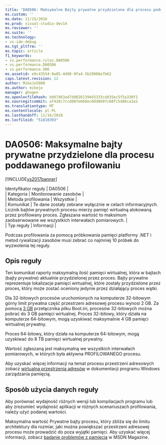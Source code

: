 ```yaml
---
title: 'DA0506: Maksymalne Bajty prywatne przydzielone dla procesu poddawanego profilowaniu | Dokumentacja firmy Microsoft'
ms.custom: ''
ms.date: 11/15/2016
ms.prod: visual-studio-dev14
ms.reviewer: ''
ms.suite: ''
ms.technology:
- vs-ide-debug
ms.tgt_pltfrm: ''
ms.topic: article
f1_keywords:
- vs.performance.rules.DA0506
- vs.performance.DA0506
- vs.performance.506
ms.assetid: e9c43554-9a85-4d98-9fa4-3b19986e7b62
caps.latest.revision: 12
author: MikeJo5000
ms.author: mikejo
manager: ghogen
ms.openlocfilehash: bdd7d63ad7dd0261394d3333cdd35ec5f5a330f1
ms.sourcegitcommit: af428c7ccd007e668ec0dd8697c88fc5d8bca1e2
ms.translationtype: MT
ms.contentlocale: pl-PL
ms.lasthandoff: 11/16/2018
ms.locfileid: "51810393"
---
```

# <a name="da0506-maximum-private-bytes-allocated-for-the-process-being-profiled"></a>DA0506: Maksymalne bajty prywatne przydzielone dla procesu poddawanego profilowaniu
[!INCLUDE[vs2017banner](../includes/vs2017banner.md)]

Identyfikator reguły | DA0506 |  
| Kategoria | Monitorowanie zasobów |  
| Metoda profilowania | Wszystkie |  
| Komunikat | Te dane zostały zebrane wyłącznie w celach informacyjnych. Licznik bajtów prywatnych procesu mierzy pamięć wirtualną alokowaną przez profilowany proces. Zgłaszana wartość to maksimum zaobserwowane we wszystkich interwałach pomiarowych. |  
| Typ reguły | Informacji |  
  
 Podczas profilowania za pomocą próbkowania pamięci platformy .NET i metod rywalizacji zasobów musi zebrać co najmniej 10 próbek do wyzwolenia tej reguły.  
  
## <a name="rule-description"></a>Opis reguły  
 Ten komunikat raporty maksymalną ilość pamięci wirtualnej, która w bajtach (bajty prywatne) aktualnie przydzielonej przez proces. Bajty prywatne reprezentuje lokalizacje pamięci wirtualnej, które zostały przydzielone przez proces, który może zostać oceniony jedynie przez działający proces wątki.  
  
 Dla 32-bitowych procesów uruchomionych na komputerze 32-bitowym górny limit prywatna część przestrzeni adresowej procesu wynosi 2 GB. Za pomocą [3 GB](http://go.microsoft.com/fwlink/?LinkId=177831) przełącznika pliku Boot.ini, procesów 32-bitowych można pobrać do 3 GB pamięci wirtualnej. Proces 32-bitowy, który działa na komputerze 64-bitowym, mogą uzyskiwać maksymalnie 4 GB pamięci wirtualnej prywatny.  
  
 Proces 64-bitowy, który działa na komputerze 64-bitowym, mogą uzyskiwać do 8 TB pamięci wirtualnej prywatny.  
  
 Wartość zgłaszaną jest maksymalną we wszystkich interwałach pomiarowych, w których była aktywna PROFILOWANEGO procesu.  
  
 Aby uzyskać więcej informacji na temat procesu przestrzeni adresowych zobacz [wirtualną przestrzenią adresów](http://go.microsoft.com/fwlink/?LinkId=177832) w dokumentacji programu Windows zarządzania pamięcią.  
  
## <a name="how-to-use-rule-data"></a>Sposób użycia danych reguły  
 Aby porównać wydajność różnych wersji lub kompilacjach programu lub aby zrozumieć wydajność aplikacji w różnych scenariuszach profilowania, należy użyć podanej wartości.  
  
 Maksymalna wartość Prywatne bajty procesu, który zbliża się do limitu architektury dla rozmiar, jaki można powiększać przestrzeni adresowej procesu może prowadzić do poza wyjątki pamięci. Aby uzyskać więcej informacji, zobacz [badanie problemów z pamięcią](http://go.microsoft.com/fwlink/?LinkID=177833) w MSDN Magazine.



